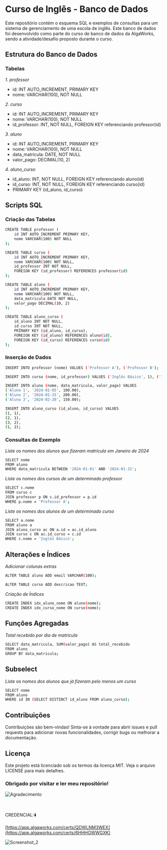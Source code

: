 # Curso de Inglês - Banco de Dados

Este repositório contém o esquema SQL e exemplos de consultas para um sistema de gerenciamento de uma escola de inglês. Este banco de dados foi desenvolvido como parte do curso de banco de dados da AlgaWorks, sendo a atividade/desafio proposto durante o curso.

## Estrutura do Banco de Dados

### Tabelas

*1. professor*

- id: INT AUTO_INCREMENT, PRIMARY KEY
- nome: VARCHAR(100), NOT NULL

*2. curso*

- id: INT AUTO_INCREMENT, PRIMARY KEY
- nome: VARCHAR(100), NOT NULL
- id_professor: INT, NOT NULL, FOREIGN KEY referenciando professor(id)

*3. aluno*

- id: INT AUTO_INCREMENT, PRIMARY KEY
- nome: VARCHAR(100), NOT NULL
- data_matricula: DATE, NOT NULL
- valor_pago: DECIMAL(10, 2)

*4. aluno_curso*

- id_aluno: INT, NOT NULL, FOREIGN KEY referenciando aluno(id)
- id_curso: INT, NOT NULL, FOREIGN KEY referenciando curso(id)
- PRIMARY KEY (id_aluno, id_curso)

## Scripts SQL

### Criação das Tabelas
```sh
CREATE TABLE professor (
    id INT AUTO_INCREMENT PRIMARY KEY,
    nome VARCHAR(100) NOT NULL
);

CREATE TABLE curso (
    id INT AUTO_INCREMENT PRIMARY KEY,
    nome VARCHAR(100) NOT NULL,
    id_professor INT NOT NULL,
    FOREIGN KEY (id_professor) REFERENCES professor(id)
);

CREATE TABLE aluno (
    id INT AUTO_INCREMENT PRIMARY KEY,
    nome VARCHAR(100) NOT NULL,
    data_matricula DATE NOT NULL,
    valor_pago DECIMAL(10, 2)
);

CREATE TABLE aluno_curso (
    id_aluno INT NOT NULL,
    id_curso INT NOT NULL,
    PRIMARY KEY (id_aluno, id_curso),
    FOREIGN KEY (id_aluno) REFERENCES aluno(id),
    FOREIGN KEY (id_curso) REFERENCES curso(id)
);
```

### Inserção de Dados
```sh
INSERT INTO professor (nome) VALUES ('Professor A'), ('Professor B');

INSERT INTO curso (nome, id_professor) VALUES ('Inglês Básico', 1), ('Inglês Avançado', 2);

INSERT INTO aluno (nome, data_matricula, valor_pago) VALUES 
('Aluno 1', '2024-01-05', 100.00),
('Aluno 2', '2024-01-15', 200.00),
('Aluno 3', '2024-02-20', 150.00);

INSERT INTO aluno_curso (id_aluno, id_curso) VALUES 
(1, 1),
(2, 1),
(3, 2),
(1, 2);

```

### Consultas de Exemplo
*Liste os nomes dos alunos que fizeram matrícula em Janeiro de 2024*
```sh
SELECT nome 
FROM aluno 
WHERE data_matricula BETWEEN '2024-01-01' AND '2024-01-31';
```

*Liste os nomes dos cursos de um determinado professor*
```sh
SELECT c.nome 
FROM curso c 
JOIN professor p ON c.id_professor = p.id 
WHERE p.nome = 'Professor A';
```

*Liste os nomes dos alunos de um determinado curso*
```sh
SELECT a.nome 
FROM aluno a 
JOIN aluno_curso ac ON a.id = ac.id_aluno 
JOIN curso c ON ac.id_curso = c.id 
WHERE c.nome = 'Inglês Básico';
```

## Alterações e Índices

*Adicionar colunas extras*

```sh
ALTER TABLE aluno ADD email VARCHAR(100);

ALTER TABLE curso ADD descricao TEXT;
```

*Criação de Índices*

```sh
CREATE INDEX idx_aluno_nome ON aluno(nome);
CREATE INDEX idx_curso_nome ON curso(nome);
```

## Funções Agregadas

*Total recebido por dia de matrícula*

```sh
SELECT data_matricula, SUM(valor_pago) AS total_recebido 
FROM aluno 
GROUP BY data_matricula;
```

## Subselect

*Liste os nomes dos alunos que já fizeram pelo menos um curso*

```sh
SELECT nome 
FROM aluno 
WHERE id IN (SELECT DISTINCT id_aluno FROM aluno_curso);
```

## Contribuições

Contribuições são bem-vindas! Sinta-se à vontade para abrir issues e pull requests para adicionar novas funcionalidades, corrigir bugs ou melhorar a documentação.

## Licença

Este projeto está licenciado sob os termos da licença MIT. Veja o arquivo LICENSE para mais detalhes.

### Obrigado por visitar e ler meu repositório!

![Agradecimento](https://media.giphy.com/media/xT9IgG50Fb7Mi0prBC/giphy.gif)

<br></br>
CREDENCIAL:⬇️
<br></br>
[https://app.algaworks.com/certs/QDWLNM3WEX](https://app.algaworks.com/certs/6HHHGWWGXK)

![Screenshot_2](https://github.com/eykemesquita/banco-de-dados-iniciante/assets/88750399/0d62d745-6ced-458f-aa5b-58d1dac7b96f)

